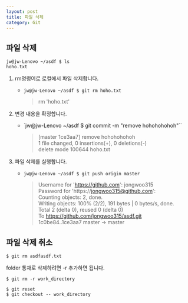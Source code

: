 ```yaml
---
layout: post
title: 파일 삭제
category: Git
---
```


## 파일 삭제

```
jw@jw-Lenovo ~/asdf $ ls
hoho.txt
```

1. rm명령어로 로컬에서 파일 삭제합니다.
    - `jw@jw-Lenovo ~/asdf $ git rm hoho.txt`
        > rm 'hoho.txt'

2. 변경 내용을 확정합니다.
    - `jw@jw-Lenovo ~/asdf $ git commit -m "remove hohohohohoh"``
        > [master 1ce3aa7] remove hohohohohoh  
 1 file changed, 0 insertions(+), 0 deletions(-)  
 delete mode 100644 hoho.txt  

3. 파일 삭제를 실행합니다.
    - `jw@jw-Lenovo ~/asdf $ git push origin master`
        > Username for 'https://github.com': jongwoo315  
Password for 'https://jongwoo315@github.com':  
Counting objects: 2, done.  
Writing objects: 100% (2/2), 191 bytes | 0 bytes/s, done.  
Total 2 (delta 0), reused 0 (delta 0)  
To https://github.com/jongwoo315/asdf.git  
  1c0be84..1ce3aa7 master -> master  

## 파일 삭제 취소

```
$ git rm asdfasdf.txt
```

folder 통채로 삭제하려면 -r 추가하면 됩니다.
```
$ git rm -r work_directory
```

```
$ git reset
$ git checkout -- work_directory
```
